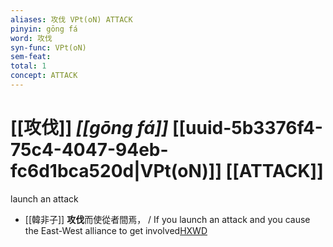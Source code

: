 ```yaml
---
aliases: 攻伐 VPt(oN) ATTACK
pinyin: gōng fá
word: 攻伐
syn-func: VPt(oN)
sem-feat: 
total: 1
concept: ATTACK 
---
```

# [[攻伐]] *[[gōng fá]]*  [[uuid-5b3376f4-75c4-4047-94eb-fc6d1bca520d|VPt(oN)]] [[ATTACK]]
launch an attack
 - [[韓非子]] **攻伐**而使從者間焉， / If you launch an attack and you cause the East-West alliance to get involved[HXWD](https://hxwd.org/textview.html?location=KR3c0005_tls_002-12a.10)